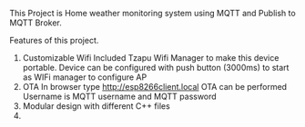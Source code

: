 This Project is Home weather monitoring system using MQTT and Publish to MQTT Broker.

Features of this project.
1. Customizable Wifi
  Included Tzapu Wifi Manager to make this device portable. 
  Device can be configured with push button (3000ms) to start as WIFi manager to configure AP
2. OTA
  In browser type http://esp8266client.local OTA can be performed
  Username is MQTT username and MQTT password
3. Modular design with different C++ files
4. 
